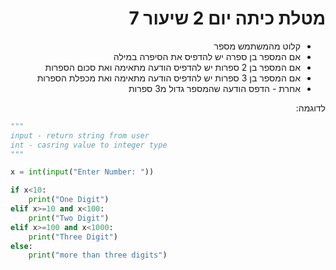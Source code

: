 <div dir="rtl">

#  מטלת כיתה יום 2 שיעור 7
* קלוט מהמשתמש מספר
* אם המספר בן ספרה יש להדפיס את הסיפרה במילה
* אם המספר בן 2 ספרות יש להדפיס הודעה מתאימה ואת סכום הספרות
* אם המספר בן 3 ספרות יש להדפיס הודעה מתאימה ואת מכפלת הספרות
* אחרת - הדפס הודעה שהמספר גדול מ3 ספרות


לדוגמה:
</div>

```python
"""
input - return string from user
int - casring value to integer type
"""

x = int(input("Enter Number: "))

if x<10:
    print("One Digit")
elif x>=10 and x<100:
    print("Two Digit")
elif x>=100 and x<1000:
    print("Three Digit")
else:
    print("more than three digits")
```
